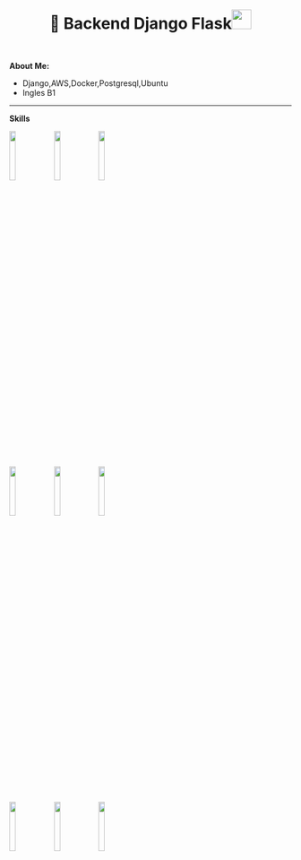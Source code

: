 
<h1 align="center"> 👋 Backend Django Flask<img src="https://media.giphy.com/media/hvRJCLFzcasrR4ia7z/giphy.gif" width="35"></h1>
<!-- Your title -->

&nbsp;

<!-- Talking about you -->
**About Me:**

- Django,AWS,Docker,Postgresql,Ubuntu
- Ingles B1


---

**Skills**

<p>
  <code><img width="15%" src="https://www.vectorlogo.zone/logos/javascript/javascript-ar21.svg"></code>
  <code><img width="15%" src="https://www.vectorlogo.zone/logos/java/java-ar21.svg"></code>
   <code><img width="15%" src=" https://www.vectorlogo.zone/logos/springio/springio-ar21.svg"></code>
  <br />
 
   <code><img width="15%" src="https://www.vectorlogo.zone/logos/nodejs/nodejs-ar21.svg"></code>
   <code><img width="15%" src="https://www.vectorlogo.zone/logos/ubuntu/ubuntu-ar21.svg"></code>
   <code><img width="15%" src="https://www.vectorlogo.zone/logos/angular/angular-ar21.svg"></code>
  <br />

  <code><img width="15%" src="https://www.vectorlogo.zone/logos/git-scm/git-scm-ar21.svg"></code>
  <code><img width="15%" src="https://www.vectorlogo.zone/logos/tailwindcss/tailwindcss-ar21.svg"></code>
  <code><img width="15%" src="https://www.vectorlogo.zone/logos/typescriptlang/typescriptlang-icon.svg"></code>
  
  
  <br />
   
 
  
</p>
